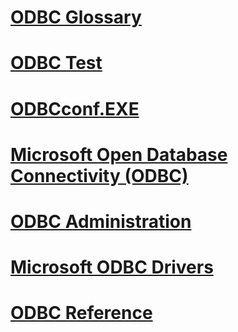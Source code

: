 # [ODBC Glossary](odbc-glossary.md)
# [ODBC Test](odbc-test.md)
# [ODBCconf.EXE](odbcconf-exe.md)
# [Microsoft Open Database Connectivity (ODBC)](microsoft-open-database-connectivity-odbc.md)

# [ODBC Administration](./admin/TOC.md)
# [Microsoft ODBC Drivers](./microsoft/TOC.md)
# [ODBC Reference](./reference/TOC.md)
